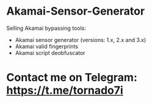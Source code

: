 # Akamai-Sensor-Generator

Selling Akamai bypassing tools:

- Akamai sensor generator (versions: 1.x, 2.x and 3.x)
- Akamai valid fingerprints
- Akamai script deobfuscator


# Contact me on Telegram: https://t.me/tornado7i
